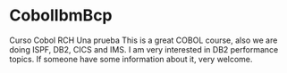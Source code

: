 # CobolIbmBcp
Curso Cobol RCH
Una prueba
This is a great COBOL course, also we are doing ISPF, DB2, CICS and IMS. I am very interested in DB2 performance topics. If someone have some information about it, very welcome.
